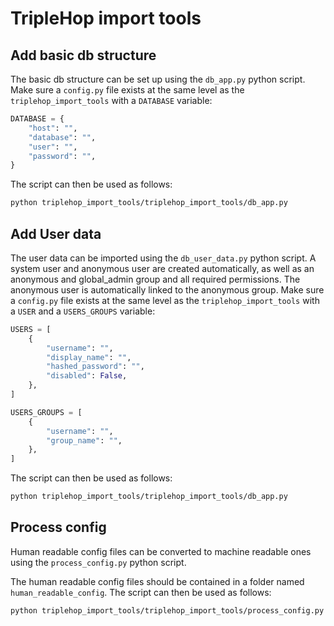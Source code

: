 TripleHop import tools
======================

Add basic db structure
----------------------

The basic db structure can be set up using the `db_app.py` python script. Make sure a `config.py` file exists at the same level as the `triplehop_import_tools` with a `DATABASE` variable:

```py
DATABASE = {
    "host": "",
    "database": "",
    "user": "",
    "password": "",
}
```

The script can then be used as follows:

```sh
python triplehop_import_tools/triplehop_import_tools/db_app.py
```

Add User data
-------------

The user data can be imported using the `db_user_data.py` python script. A system user and anonymous user are created automatically, as well as an anonymous and global_admin group and all required permissions. The anonymous user is automatically linked to the anonymous group. Make sure a `config.py` file exists at the same level as the `triplehop_import_tools` with a `USER` and a `USERS_GROUPS` variable:

```py
USERS = [
    {
        "username": "",
        "display_name": "",
        "hashed_password": "",
        "disabled": False,
    },
]

USERS_GROUPS = [
    {
        "username": "",
        "group_name": "",
    },
]
```

The script can then be used as follows:

```sh
python triplehop_import_tools/triplehop_import_tools/db_app.py
```

Process config
--------------

Human readable config files can be converted to machine readable ones using the `process_config.py` python script.

The human readable config files should be contained in a folder named `human_readable_config`. The script can then be used as follows:

```sh
python triplehop_import_tools/triplehop_import_tools/process_config.py
```
